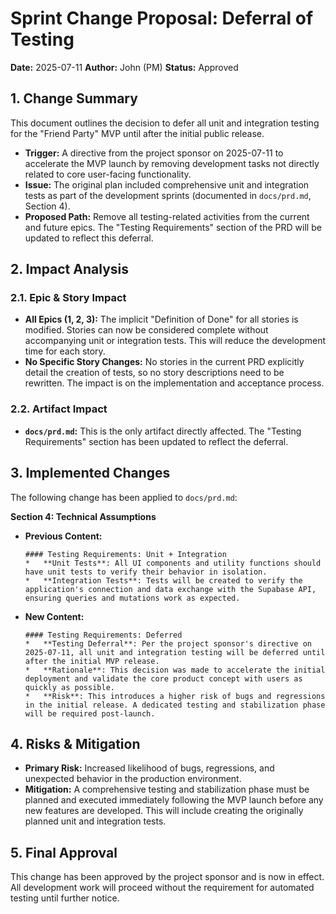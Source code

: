 # Sprint Change Proposal: Deferral of Testing

**Date:** 2025-07-11
**Author:** John (PM)
**Status:** Approved

## 1. Change Summary

This document outlines the decision to defer all unit and integration testing for the "Friend Party" MVP until after the initial public release.

*   **Trigger:** A directive from the project sponsor on 2025-07-11 to accelerate the MVP launch by removing development tasks not directly related to core user-facing functionality.
*   **Issue:** The original plan included comprehensive unit and integration tests as part of the development sprints (documented in `docs/prd.md`, Section 4).
*   **Proposed Path:** Remove all testing-related activities from the current and future epics. The "Testing Requirements" section of the PRD will be updated to reflect this deferral.

## 2. Impact Analysis

### 2.1. Epic & Story Impact

*   **All Epics (1, 2, 3):** The implicit "Definition of Done" for all stories is modified. Stories can now be considered complete without accompanying unit or integration tests. This will reduce the development time for each story.
*   **No Specific Story Changes:** No stories in the current PRD explicitly detail the creation of tests, so no story descriptions need to be rewritten. The impact is on the implementation and acceptance process.

### 2.2. Artifact Impact

*   **`docs/prd.md`:** This is the only artifact directly affected. The "Testing Requirements" section has been updated to reflect the deferral.

## 3. Implemented Changes

The following change has been applied to `docs/prd.md`:

**Section 4: Technical Assumptions**

*   **Previous Content:**
    ```
    #### Testing Requirements: Unit + Integration
    *   **Unit Tests**: All UI components and utility functions should have unit tests to verify their behavior in isolation.
    *   **Integration Tests**: Tests will be created to verify the application's connection and data exchange with the Supabase API, ensuring queries and mutations work as expected.
    ```
*   **New Content:**
    ```
    #### Testing Requirements: Deferred
    *   **Testing Deferral**: Per the project sponsor's directive on 2025-07-11, all unit and integration testing will be deferred until after the initial MVP release.
    *   **Rationale**: This decision was made to accelerate the initial deployment and validate the core product concept with users as quickly as possible.
    *   **Risk**: This introduces a higher risk of bugs and regressions in the initial release. A dedicated testing and stabilization phase will be required post-launch.
    ```

## 4. Risks & Mitigation

*   **Primary Risk:** Increased likelihood of bugs, regressions, and unexpected behavior in the production environment.
*   **Mitigation:** A comprehensive testing and stabilization phase must be planned and executed immediately following the MVP launch before any new features are developed. This will include creating the originally planned unit and integration tests.

## 5. Final Approval

This change has been approved by the project sponsor and is now in effect. All development work will proceed without the requirement for automated testing until further notice.